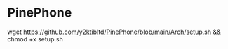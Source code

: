 # PinePhone

wget https://github.com/y2ktibltd/PinePhone/blob/main/Arch/setup.sh && chmod +x setup.sh
